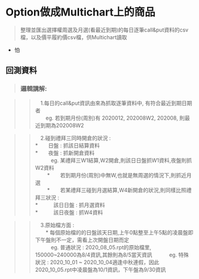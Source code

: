 # Option做成Multichart上的商品
>整理並匯出選擇權周選及月選(看最近到期)的每日逐筆call&amp;put資料的csv檔，以及價平履約價csv檔，供Multichart讀取  

* 怕
## 回測資料  
>### 邏輯講解:

>>　1.每日的call&put資訊由來為抓取逐筆資料中, 有符合最近到期日期者  
　　eg. 若到期月份(周別)有 2020012, 202008W2, 202008, 則最近到期為202008W2  


>>　2.碰到禮拜三同時開倉的狀況 :   
*　　日盤 : 抓該日結算資料  
*　　夜盤 : 抓新開倉資料  
　　　eg. 某禮拜三W1結算,W2開倉,則該日日盤抓W1資料,夜盤則抓W2資料  
　　
*　　若到期月份(周別)中無W,也就是無周選的情況下,則抓近月選  
　　
*　　若某禮拜三碰到月選結算,W4新開倉的狀況,則同樣比照禮拜三狀況 :  
*　　　該日日盤 : 抓月選資料  
*　　　該日夜盤 : 抓W4資料  


>>　3.原始檔方面 :  
　　* 每個原始檔的的日盤該天日期,上午0點整至上午5點的凌晨盤即下午盤則不一定，需看上次開盤日期而定  
　　　eg. 普通狀況 : 2020_08_05.rpt的原始檔里, 150000~240000為8/4資訊,其餘則為8/5當天資訊
　　　eg. 特殊狀況 : 2020_10_01 ~ 2020_10_04適逢中秋連假，因此2020_10_05.rpt中凌晨盤為10/1資訊，下午盤為9/30資訊

